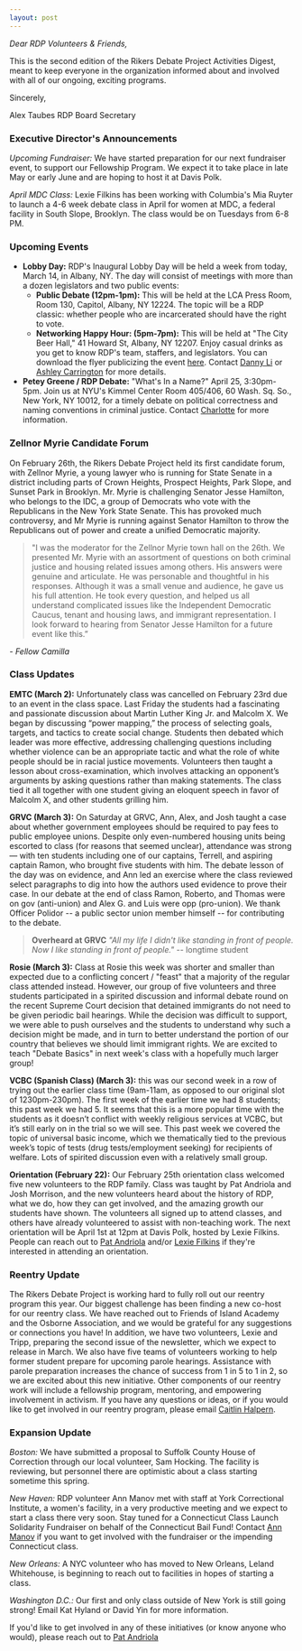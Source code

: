 ```yaml
---
layout: post
---
```

*Dear RDP Volunteers & Friends,*

This is the second edition of the Rikers Debate Project Activities Digest, meant to keep everyone in the organization informed about and involved with all of our ongoing, exciting programs.

Sincerely,

Alex Taubes
RDP Board Secretary

### Executive Director's Announcements

*Upcoming Fundraiser:* We have started preparation for our next fundraiser event, to support our Fellowship Program. We expect it to take place in late May or early June and are hoping to host it at Davis Polk.

*April MDC Class:* Lexie Filkins has been working with Columbia's Mia Ruyter to launch a 4-6 week debate class in April for women at MDC, a federal facility in South Slope, Brooklyn. The class would be on Tuesdays from 6-8 PM.

### Upcoming Events

* **Lobby Day:** RDP's Inaugural Lobby Day will be held a week from today, March 14, in Albany, NY. The day will consist of meetings with more than a dozen legislators and two public events:
  * **Public Debate (12pm-1pm):** This will be held at the LCA Press Room, Room 130, Capitol, Albany, NY 12224. The topic will be a RDP classic: whether people who are incarcerated should have the right to vote.
  * **Networking Happy Hour: (5pm-7pm):** This will be held at "The City Beer Hall," 41 Howard St, Albany, NY 12207. Enjoy casual drinks as you get to know RDP's team, staffers, and legislators.
You can download the flyer publicizing the event [here](http://rikersdebateproject.org/Lobby%20Day%20Flyer%20(1).pdf). Contact [Danny Li](yl3261@columbia.edu) or [Ashley Carrington](ashleycarringonton52@gmail.com) for more details.
* **Petey Greene / RDP Debate:** "What's In a Name?" April 25, 3:30pm-5pm. Join us at NYU's Kimmel Center Room 405/406, 60 Wash. Sq. So., New York, NY 10012, for a timely debate on political correctness and naming conventions in criminal justice. Contact [Charlotte](cmk586@nyu.edu) for more information.

### Zellnor Myrie Candidate Forum

On February 26th, the Rikers Debate Project held its first candidate forum, with Zellnor Myrie, a young lawyer who is running for State Senate in a district including parts of Crown Heights, Prospect Heights, Park Slope, and Sunset Park in Brooklyn. Mr. Myrie is challenging Senator Jesse Hamilton, who belongs to the IDC, a group of Democrats who vote with the Republicans in the New York State Senate. This has provoked much controversy, and Mr Myrie is running against Senator Hamilton to throw the Republicans out of power and create a unified Democratic majority.

> "I was the moderator for the Zellnor Myrie town hall on the 26th. 
> We presented Mr. Myrie with an assortment of questions on both criminal justice and housing related issues among others. 
> His answers were genuine and articulate. He was personable and thoughtful in his responses. 
> Although it was a small venue and audience, he gave us his full attention. 
> He took every question, and helped us all understand complicated issues like the Independent Democratic Caucus, tenant and housing laws, and immigrant representation. 
> I look forward to hearing from Senator Jesse Hamilton for a future event like this.”

*- Fellow Camilla*

### Class Updates

**EMTC (March 2):** Unfortunately class was cancelled on February 23rd due to an event in the class space. Last Friday the students had a fascinating and passionate discussion about Martin Luther King Jr. and Malcolm X. We began by discussing “power mapping,” the process of selecting goals, targets, and tactics to create social change. Students then debated which leader was more effective, addressing challenging questions including whether violence can be an appropriate tactic and what the role of white people should be in racial justice movements. Volunteers then taught a lesson about cross-examination, which involves attacking an opponent’s arguments by asking questions rather than making statements. The class tied it all together with one student giving an eloquent speech in favor of Malcolm X, and other students grilling him.

**GRVC (March 3):** On Saturday at GRVC, Ann, Alex, and Josh taught a case about whether government employees should be required to pay fees to public employee unions. Despite only even-numbered housing units being escorted to class (for reasons that seemed unclear), attendance was strong— with ten students including one of our captains, Terrell, and aspiring captain Ramon, who brought five students with him. The debate lesson of the day was on evidence, and Ann led an exercise where the class reviewed select paragraphs to dig into how the authors used evidence to prove their case. In our debate at the end of class Ramon, Roberto, and Thomas were on gov (anti-union) and Alex G. and Luis were opp (pro-union). We thank Officer Polidor -- a public sector union member himself -- for contributing to the debate. 

> **Overheard at GRVC**
> *"All my life I didn't like standing in front of people. Now I like standing in front of people."* -- longtime student

**Rosie (March 3):** Class at Rosie this week was shorter and smaller than expected due to a conflicting concert / "feast" that a majority of the regular class attended instead. However, our group of five volunteers and three students participated in a spirited discussion and informal debate round on the recent Supreme Court decision that detained immigrants do not need to be given periodic bail hearings. While the decision was difficult to support, we were able to push ourselves and the students to understand why such a decision might be made, and in turn to better understand the portion of our country that believes we should limit immigrant rights. We are excited to teach "Debate Basics" in next week's class with a hopefully much larger group!

**VCBC (Spanish Class) (March 3):** this was our second week in a row of trying out the earlier class time (9am-11am, as opposed to our original slot of 1230pm-230pm). The first week of the earlier time we had 8 students; this past week we had 5. It seems that this is a more popular time with the students as it doesn’t conflict with weekly religious services at VCBC, but it’s still early on in the trial so we will see. This past week we covered the topic of universal basic income, which we thematically tied to the previous week’s topic of tests (drug tests/employment seeking) for recipients of welfare. Lots of spirited discussion even with a relatively small group. 

**Orientation (February 22):** Our February 25th orientation class welcomed five new volunteers to the RDP family. Class was taught by Pat Andriola and Josh Morrison, and the new volunteers heard about the history of RDP, what we do, how they can get involved, and the amazing growth our students have shown. The volunteers all signed up to attend classes, and others have already volunteered to assist with non-teaching work. The next orientation will be April 1st at 12pm at Davis Polk, hosted by Lexie Filkins. People can reach out to [Pat Andriola](patrickandriola@gmail.com) and/or [Lexie Filkins](lexiefilkins@gmail.com) if they're interested in attending an orientation.

### Reentry Update

The Rikers Debate Project is working hard to fully roll out our reentry program this year. Our biggest challenge has been finding a new co-host for our reentry class. We have reached out to Friends of Island Academy and the Osborne Association, and we would be grateful for any suggestions or connections you have! In addition, we have two volunteers, Lexie and Tripp, preparing the second issue of the newsletter, which we expect to release in March. We also have five teams of volunteers working to help former student prepare for upcoming parole hearings. Assistance with parole preparation increases the chance of success from 1 in 5 to 1 in 2, so we are excited about this new initiative. Other components of our reentry work will include a fellowship program, mentoring, and empowering involvement in activism. If you have any questions or ideas, or if you would like to get involved in our reentry program, please email [Caitlin Halpern](caitlin.halpern@gmail.com).

### Expansion Update

*Boston:* We have submitted a proposal to Suffolk County House of Correction through our local volunteer, Sam Hocking. The facility is reviewing, but personnel there are optimistic about a class starting sometime this spring.

*New Haven:* RDP volunteer Ann Manov met with staff at York Correctional Institute, a women's facility, in a very productive meeting and we expect to start a class there very soon. Stay tuned for a Connecticut Class Launch Solidarity Fundraiser on behalf of the Connecticut Bail Fund! Contact [Ann Manov](ann.manov@yale.edu) if you want to get involved with the fundraiser or the impending Connecticut class.

*New Orleans:* A NYC volunteer who has moved to New Orleans, Leland Whitehouse, is beginning to reach out to facilities in hopes of starting a class.

*Washington D.C.:* Our first and only class outside of New York is still going strong! Email Kat Hyland or David Yin for more information.

If you'd like to get involved in any of these initiatives (or know anyone who would), please reach out to [Pat Andriola]( patrick.andriola@gmail.com)
